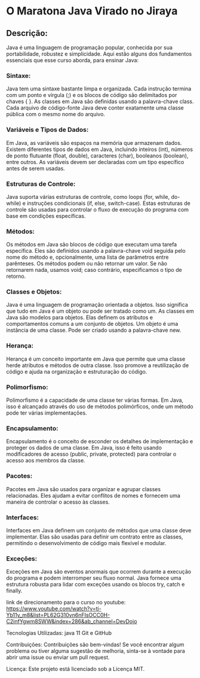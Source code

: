 # O Maratona Java Virado no Jiraya

## Descrição:

Java é uma linguagem de programação popular, conhecida por sua portabilidade, robustez e simplicidade. Aqui estão alguns dos fundamentos essenciais que esse curso aborda, para ensinar Java:

### Sintaxe:

Java tem uma sintaxe bastante limpa e organizada. Cada instrução termina com um ponto e vírgula (;) e os blocos de código são delimitados por chaves { }. As classes em Java são definidas usando a palavra-chave class. Cada arquivo de código-fonte Java deve conter exatamente uma classe pública com o mesmo nome do arquivo.

### Variáveis e Tipos de Dados:

Em Java, as variáveis são espaços na memória que armazenam dados.
Existem diferentes tipos de dados em Java, incluindo inteiros (int), números de ponto flutuante (float, double), caracteres (char), booleanos (boolean), entre outros. As variáveis devem ser declaradas com um tipo específico antes de serem usadas.

### Estruturas de Controle:

Java suporta várias estruturas de controle, como loops (for, while, do-while) e instruções condicionais (if, else, switch-case).
Estas estruturas de controle são usadas para controlar o fluxo de execução do programa com base em condições específicas.

### Métodos:

Os métodos em Java são blocos de código que executam uma tarefa específica.
Eles são definidos usando a palavra-chave void seguida pelo nome do método e, opcionalmente, uma lista de parâmetros entre parênteses.
Os métodos podem ou não retornar um valor. Se não retornarem nada, usamos void; caso contrário, especificamos o tipo de retorno.

### Classes e Objetos:

Java é uma linguagem de programação orientada a objetos. Isso significa que tudo em Java é um objeto ou pode ser tratado como um.
As classes em Java são modelos para objetos. Elas definem os atributos e comportamentos comuns a um conjunto de objetos. Um objeto é uma instância de uma classe. Pode ser criado usando a palavra-chave new.

### Herança:

Herança é um conceito importante em Java que permite que uma classe herde atributos e métodos de outra classe.
Isso promove a reutilização de código e ajuda na organização e estruturação do código.

### Polimorfismo:

Polimorfismo é a capacidade de uma classe ter várias formas.
Em Java, isso é alcançado através do uso de métodos polimórficos, onde um método pode ter várias implementações.

### Encapsulamento:

Encapsulamento é o conceito de esconder os detalhes de implementação e proteger os dados de uma classe.
Em Java, isso é feito usando modificadores de acesso (public, private, protected) para controlar o acesso aos membros da classe.

### Pacotes:

Pacotes em Java são usados para organizar e agrupar classes relacionadas.
Eles ajudam a evitar conflitos de nomes e fornecem uma maneira de controlar o acesso às classes.

### Interfaces:

Interfaces em Java definem um conjunto de métodos que uma classe deve implementar.
Elas são usadas para definir um contrato entre as classes, permitindo o desenvolvimento de código mais flexível e modular.

### Exceções:

Exceções em Java são eventos anormais que ocorrem durante a execução do programa e podem interromper seu fluxo normal. Java fornece uma estrutura robusta para lidar com exceções usando os blocos
try, catch e finally.

link de direcionamento para o curso no youtube: https://www.youtube.com/watch?v=ti-Yb11y_m8&list=PL62G310vn6nFIsOCC0H-C2infYgwm8SWW&index=286&ab_channel=DevDojo

Tecnologias Utilizadas:
        java 11 
        Git e GitHub
        
Contribuições: Contribuições são bem-vindas! Se você encontrar algum problema ou tiver alguma sugestão de melhoria, sinta-se à vontade para abrir uma issue ou enviar um pull request.

Licença: Este projeto está licenciado sob a Licença MIT.